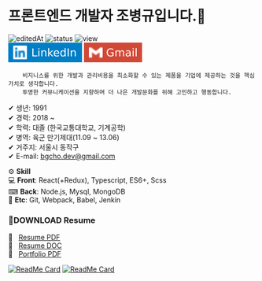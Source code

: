 # 프론트엔드 개발자 조병규입니다.👋

![editedAt](https://img.shields.io/github/last-commit/CaterJo/resume?label=edited%20at)
![status](https://img.shields.io/badge/status-OpenToWork-inactive)
![view](https://komarev.com/ghpvc/?username=CaterJo&color=blue)  
[![linkedIn](https://github.com/CaterJo/Resume/blob/master/resource/image/linkedin.svg)](https://www.linkedin.com/in/byeonggyu-cho303/)
[![Gmail](https://github.com/CaterJo/Resume/blob/master/resource/image/gmail.svg)](mailto:byeonggyu303@gmail.com)


        비지니스를 위한 개발과 관리비용을 최소화할 수 있는 제품을 기업에 제공하는 것을 핵심가치로 생각합니다.
        투명한 커뮤니케이션을 지향하며 더 나은 개발문화를 위해 고민하고 행동합니다.



✔ 생년: 1991  
✔ 경력: 2018 ~  
✔ 학력: 대졸 (한국교통대학교, 기계공학)  
✔ 병역: 육군 만기제대(11.09 ~ 13.06)  
✔ 거주지: 서울시 동작구  
✔ E-mail: bgcho.dev@gmail.com



⚙️ **Skill**  
💻 **Front**: React(+Redux), Typescript, ES6+, Scss  
⌨ **Back**: Node.js, Mysql, MongoDB  
🔗 **Etc**: Git, Webpack, Babel, Jenkin



### 📕DOWNLOAD Resume

📄&nbsp;&nbsp;&nbsp;[Resume PDF](./resume/resume.pdf)  
📄&nbsp;&nbsp;&nbsp;[Resume DOC](./resume/resume.docx)  
📄&nbsp;&nbsp;&nbsp;[Portfolio PDF](./resume/portfolio.pdf)

[![ReadMe Card](https://github-readme-stats.vercel.app/api/pin/?username=byeonggyuCho&repo=Resume&theme=dracula)](https://github.com/byeonggyuCho/Resume)
[![ReadMe Card](https://github-readme-stats.vercel.app/api/pin/?username=byeonggyuCho&repo=TIL&theme=dracula)](https://github.com/byeonggyuCho/TIL)
